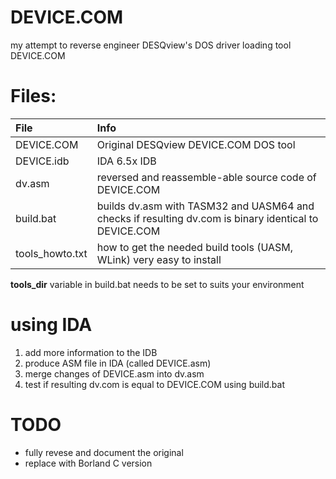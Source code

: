 # DEVICE.COM

my attempt to reverse engineer DESQview's DOS driver loading tool DEVICE.COM 

# Files:

| File              | Info                                                                                                                     |
| :---------------- | :----------------------------------------------------------------------------------------------------------------------- |
| DEVICE.COM        | Original DESQview DEVICE.COM DOS tool                                                                                    |
| DEVICE.idb        | IDA 6.5x IDB                                                                                                             |
| dv.asm            | reversed and reassemble-able source code of DEVICE.COM                                                                   |
| build.bat         | builds dv.asm with TASM32 and UASM64 and checks if resulting dv.com is binary identical to DEVICE.COM                    |
| tools_howto.txt   | how to get the needed build tools (UASM, WLink) very easy to install                                         |

 **tools_dir** variable in build.bat needs to be set to suits your environment
 
 # using IDA
 1. add more information to the IDB
 2. produce ASM file in IDA (called DEVICE.asm)
 3. merge changes of DEVICE.asm into dv.asm
 4. test if resulting dv.com is equal to DEVICE.COM using build.bat
 
 # TODO
 - fully revese and document the original
 - replace with Borland C version
